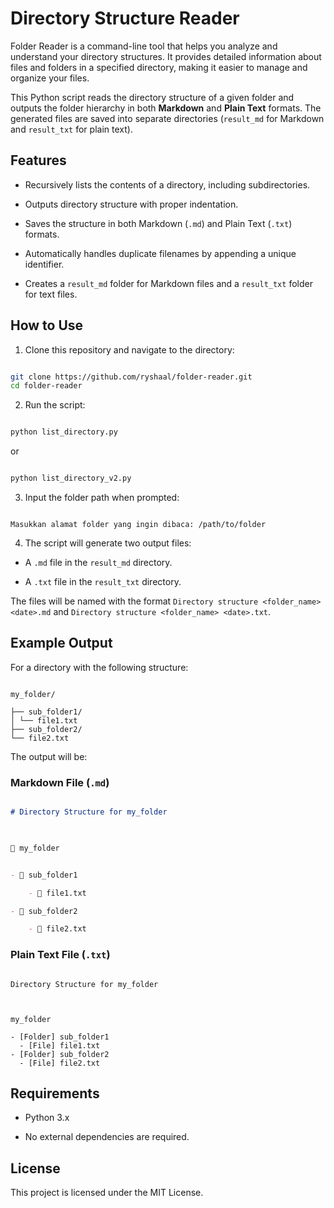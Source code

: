 
  

# Directory Structure Reader

Folder Reader is a command-line tool that helps you analyze and understand your directory structures. It provides detailed information about files and folders in a specified directory, making it easier to manage and organize your files.

This Python script reads the directory structure of a given folder and outputs the folder hierarchy in both **Markdown** and **Plain Text** formats. The generated files are saved into separate directories (`result_md` for Markdown and `result_txt` for plain text).

  

## Features

  

- Recursively lists the contents of a directory, including subdirectories.

- Outputs directory structure with proper indentation.

- Saves the structure in both Markdown (`.md`) and Plain Text (`.txt`) formats.

- Automatically handles duplicate filenames by appending a unique identifier.

- Creates a `result_md` folder for Markdown files and a `result_txt` folder for text files.

  

## How to Use

  

1. Clone this repository and navigate to the directory:

```bash

git clone https://github.com/ryshaal/folder-reader.git
cd folder-reader

```

  

2. Run the script:

```bash

python list_directory.py

```
or
```bash

python list_directory_v2.py

```

  

3. Input the folder path when prompted:

```

Masukkan alamat folder yang ingin dibaca: /path/to/folder

```

  

4. The script will generate two output files:

- A `.md` file in the `result_md` directory.

- A `.txt` file in the `result_txt` directory.

  

The files will be named with the format `Directory structure <folder_name> <date>.md` and `Directory structure <folder_name> <date>.txt`.

  

## Example Output

  

For a directory with the following structure:

  

```

my_folder/

├── sub_folder1/
│ └── file1.txt
├── sub_folder2/
└── file2.txt

```

  

The output will be:

  

### Markdown File (`.md`)

  

```md

# Directory Structure for my_folder

  

📁 my_folder


- 📁 sub_folder1

    - 📄 file1.txt

- 📁 sub_folder2

    - 📄 file2.txt

```

  

### Plain Text File (`.txt`)

  

```

Directory Structure for my_folder

  

my_folder

- [Folder] sub_folder1
  - [File] file1.txt
- [Folder] sub_folder2
  - [File] file2.txt

```

  

## Requirements

  

- Python 3.x

- No external dependencies are required.

  

## License

  

This project is licensed under the MIT License.
